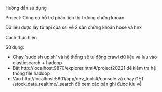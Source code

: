 Hướng dẫn sử dụng

Project: Công cụ hỗ trợ phân tích thị trường chứng khoán

Dữ liệu được lấy từ api của ssi về 2 sàn chứng khoán hose và hnx

Cách thực hiện

Sử dụng:

- Chạy 'sudo sh up.sh' và hệ thống sẽ tự động crawl dữ liệu và lưu vào elasticsearch + hadoop
- Bật http://localhost:9870/explorer.html#/project20221 để kiểm tra hệ thống file hadoop
- Vào http://localhost:5601/app/dev_tools#/console và chạy GET /stock_data_realtime/\_search để xem các bản ghi được lưu về
